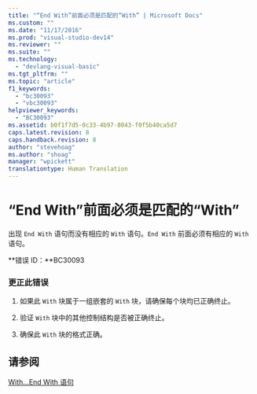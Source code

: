 ```yaml
---
title: "“End With”前面必须是匹配的“With” | Microsoft Docs"
ms.custom: ""
ms.date: "11/17/2016"
ms.prod: "visual-studio-dev14"
ms.reviewer: ""
ms.suite: ""
ms.technology: 
  - "devlang-visual-basic"
ms.tgt_pltfrm: ""
ms.topic: "article"
f1_keywords: 
  - "bc30093"
  - "vbc30093"
helpviewer_keywords: 
  - "BC30093"
ms.assetid: b0f1f7d5-0c33-4b97-8043-f0f5b40ca5d7
caps.latest.revision: 8
caps.handback.revision: 8
author: "stevehoag"
ms.author: "shoag"
manager: "wpickett"
translationtype: Human Translation
---
```

# “End With”前面必须是匹配的“With”
出现 `End With` 语句而没有相应的 `With` 语句。`End With` 前面必须有相应的 `With` 语句。  
  
 **错误 ID：**BC30093  
  
### 更正此错误  
  
1.  如果此 `With` 块属于一组嵌套的 `With` 块，请确保每个块均已正确终止。  
  
2.  验证 `With` 块中的其他控制结构是否被正确终止。  
  
3.  确保此 `With` 块的格式正确。  
  
## 请参阅  
 [With...End With 语句](../../visual-basic/language-reference/statements/with-end-with-statement.md)
